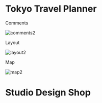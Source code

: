 # Tokyo Travel Planner

Comments

![comments2](https://user-images.githubusercontent.com/114328995/219989815-ef71356d-f607-4cb1-8b9f-8db89faa9dbc.gif)

Layout

![layout2](https://user-images.githubusercontent.com/114328995/219990301-bdc444b6-27ab-46d8-9ce8-5693088889f9.gif)

Map

![map2](https://user-images.githubusercontent.com/114328995/219990892-6674c524-556d-4b5d-8971-7dae57b74974.gif)

# Studio Design Shop
